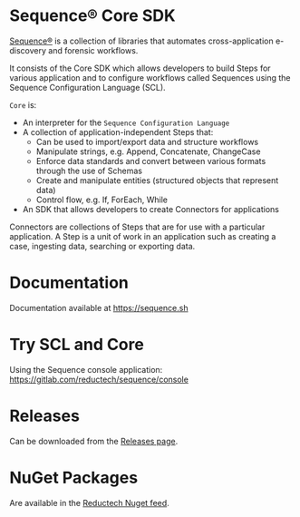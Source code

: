 # Sequence® Core SDK

[Sequence®](https://gitlab.com/reductech/sequence) is a collection of libraries
that automates cross-application e-discovery and forensic workflows.

It consists of the Core SDK which allows developers to
build Steps for various application and to configure workflows
called Sequences using the Sequence Configuration Language (SCL).

`Core` is:

- An interpreter for the `Sequence Configuration Language`
- A collection of application-independent Steps that:
  - Can be used to import/export data and structure workflows
  - Manipulate strings, e.g. Append, Concatenate, ChangeCase
  - Enforce data standards and convert between various formats through the use of Schemas
  - Create and manipulate entities (structured objects that represent data)
  - Control flow, e.g. If, ForEach, While
- An SDK that allows developers to create Connectors for applications

Connectors are collections of Steps that are for use with
a particular application. A Step is a unit of work in an application
such as creating a case, ingesting data, searching or exporting data.

# Documentation

Documentation available at https://sequence.sh

# Try SCL and Core

Using the Sequence console application: https://gitlab.com/reductech/sequence/console

# Releases

Can be downloaded from the [Releases page](https://gitlab.com/reductech/sequence/core/-/releases).

# NuGet Packages

Are available in the [Reductech Nuget feed](https://gitlab.com/reductech/nuget/-/packages).
